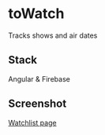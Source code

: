 # toWatch
Tracks shows and air dates

## Stack
Angular & Firebase

## Screenshot
[Watchlist page](https://github.com/ChetanPate1/toWatch/blob/master/screenshot-watchlist.jpg)
